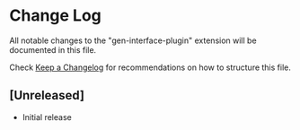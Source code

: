 # Change Log

All notable changes to the "gen-interface-plugin" extension will be documented in this file.

Check [Keep a Changelog](http://keepachangelog.com/) for recommendations on how to structure this file.

## [Unreleased]

- Initial release